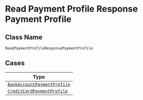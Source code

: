 
# Read Payment Profile Response Payment Profile

## Class Name

`ReadPaymentProfileResponsePaymentProfile`

## Cases

| Type |
|  --- |
| [`BankAccountPaymentProfile`](../../../doc/models/bank-account-payment-profile.md) |
| [`CreditCardPaymentProfile`](../../../doc/models/credit-card-payment-profile.md) |

